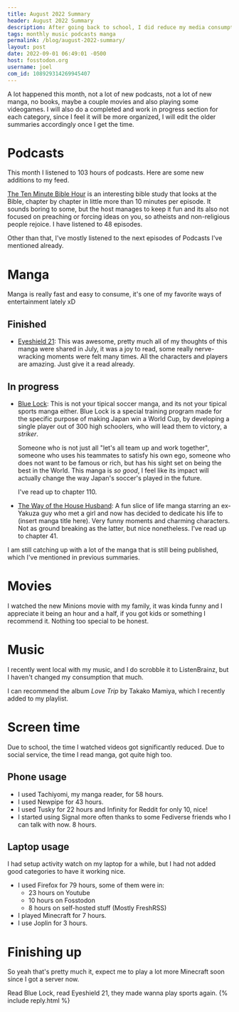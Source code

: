 ```yaml
---
title: August 2022 Summary
header: August 2022 Summary
description: After going back to school, I did reduce my media consumption just a little bit. Here's how August went.
tags: monthly music podcasts manga
permalink: /blog/august-2022-summary/
layout: post
date: 2022-09-01 06:49:01 -0500
host: fosstodon.org
username: joel
com_id: 108929314269945407
---
```


A lot happened this month, not a lot of new podcasts, not a lot of new manga, no books, maybe a couple movies and also playing some videogames. I will also do a completed and work in progress section for each category, since I feel it will be more organized, I will edit the older summaries accordingly once I get the time.

# Podcasts

This month I listened to 103 hours of podcasts. Here are some new additions to my feed.

[The Ten Minute Bible Hour](https://www.thetmbh.com/) is an interesting bible study that looks at the Bible, chapter by chapter in little more than 10 minutes per episode. It sounds boring to some, but the host manages to keep it fun and its also not focused on preaching or forcing ideas on you, so atheists and non-religious people rejoice. I have listened to 48 episodes.

Other than that, I've mostly listened to the next episodes of Podcasts I've mentioned already.


# Manga

Manga is really fast and easy to consume, it's one of my favorite ways of entertainment lately xD

## Finished

- [Eyeshield 21](https://anilist.co/manga/30043/Eyeshield-21/): This was awesome, pretty much all of my thoughts of this manga were shared in July, it was a joy to read, some really nerve-wracking moments were felt many times. All the characters and players are amazing. Just give it a read already.

## In progress

- [Blue Lock](https://anilist.co/manga/106130/Blue-Lock/): This is not your tipical soccer manga, and its not your tipical sports manga either. Blue Lock is a special training program made for the specific purpose of making Japan win a World Cup, by developing a single player out of 300 high schoolers, who will lead them to victory, a *striker*. 

  Someone who is not just all "let's all team up and work together", someone who uses his teammates to satisfy his own ego, someone who does not want to be famous or rich, but has his sight set on being the best in the World. This manga is *so good*, I feel like its impact will actually change the way Japan's soccer's played in the future.

  I've read up to chapter 110.

- [The Way of the House Husband](https://anilist.co/manga/101233/The-Way-of-the-Househusband/): A fun slice of life manga starring an ex-Yakuza guy who met a girl and now has decided to dedicate his life to (insert manga title here). Very funny moments and charming characters. Not as ground breaking as the latter, but nice nonetheless.
    I've read up to chapter 41.

I am still catching up with a lot of the manga that is still being published, which I've mentioned in previous summaries.

# Movies

I watched the new Minions movie with my family, it was kinda funny and I appreciate it being an hour and a half, if you got kids or something I recommend it. Nothing too special to be honest.

# Music

I recently went local with my music, and I do scrobble it to ListenBrainz, but I haven't changed my consumption that much.

I can recommend the album *Love Trip* by Takako Mamiya, which I recently added to my playlist.

# Screen time

Due to school, the time I watched videos got significantly reduced. Due to social service, the time I read manga, got quite high too.

## Phone usage

- I used Tachiyomi, my manga reader, for 58 hours.
- I used Newpipe for 43 hours.
- I used Tusky for 22 hours and Infinity for Reddit for only 10, nice!
- I started using Signal more often thanks to some Fediverse friends who I can talk with now. 8 hours.

## Laptop usage

I had setup activity watch on my laptop for a while, but I had not added good categories to have it working nice.

- I used Firefox for 79 hours, some of them were in:
    - 23 hours on Youtube
    - 10 hours on Fosstodon
    - 8 hours on self-hosted stuff (Mostly FreshRSS)
- I played Minecraft for 7 hours.
- I use Joplin for 3 hours.

# Finishing up

So yeah that's pretty much it, expect me to play a lot more Minecraft soon since I got a server now.

Read Blue Lock, read Eyeshield 21, they made wanna play sports again.
{% include reply.html %}
